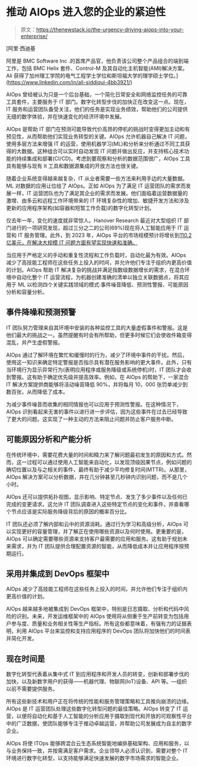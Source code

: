 # 推动 AIOps 进入您的企业的紧迫性

> 原文：<https://thenewstack.io/the-urgency-driving-aiops-into-your-enterprise/>

[](https://www.linkedin.com/in/ali-siddiqui-4bb3921/)

 [阿里·西迪基

阿里是 BMC Software Inc .的首席产品官，他负责该公司整个产品组合的端到端工作，包括 BMC Helix 套件、Control-M 及其自动化主机智能(AMI)解决方案。Ali 获得了加州理工学院的电气工程学士学位和斯坦福大学的理学硕士学位。](https://www.linkedin.com/in/ali-siddiqui-4bb3921/) [](https://www.linkedin.com/in/ali-siddiqui-4bb3921/)

AIOps 曾经被认为只是一个后台基础，一个简化日常安全和网络监控任务的可靠工具套件，主要服务于 IT 部门。数字化转型步伐的加快正在改变这一点。现在，IT 服务和运营团队备受关注，他们的任务是实现业务绩效，帮助他们的公司提供无缝的数字体验，并在快速变化的经济环境中发展。

AIOps 是帮助 IT 部门在预测可能导致代价高昂的停机的挑战时变得更加主动和有预见性，从而帮助他们实现业务转型的关键。AIOps 允许机器自己解决 IT 问题，使用多层方法来增强 IT 的运营，使用机器学习(ML)和分析来分析通过不同工具获得的大数据。这种组合可以实时自动发现 IT 问题并做出反应，并支持核心技术功能的持续集成和部署(CI/CD)。考虑到要观察和分析的数据范围很广，AIOps 工具具有能够与现有 It 工具和数据源集成的开放方法也很关键。

随着企业系统变得越来越复杂，IT 从业者需要一些方法来利用手边的大量数据。ML 对数据的应用让位给了 AIOps。正如 AIOps 为了满足 IT 运营团队的需求而发展一样，IT 运营团队也为了满足其企业的需求而发展。他们面临着运营数据量的激增、由多云和远程工作环境带来的 IT 环境复杂性的增加、敏捷开发方法和涉及更新的应用程序架构(如容器和短暂工作负载)的数字化转型计划。

仅去年一年，变化的速度就非常惊人。Hanover Research 最近对大型组织 IT 部门进行的一项研究发现，超过三分之二的公司(69%)现在将人工智能应用于 IT 运营和 IT 服务管理。此外，到 2023 年，AIOps 平台的市场规模预计将增长到[110.2 亿美元，在解决大规模 IT 问题方面有望实现快速和准确。](https://www.marketsandmarkets.com/Market-Reports/aiops-platform-market-251128836.html)

当应用于严格定义的手动和重复性流程和工作负载时，自动化最为有效。AIOps 减少了高技能工程师在这些任务上投入的时间，并允许他们专注于组织内更高价值的计划。AIOps 帮助 IT 解决复杂的挑战并满足指数级数据增长的需求，在混合环境中自动化整个 IT 运营流程，为机器创建准确的清单以独立关联数据点，将其应用于 ML 以检测四个关键实践领域的模式:事件噪音降低、预测性警报、可能原因分析和容量分析。

## **事件降噪和预测预警**

IT 团队努力管理来自其环境中安装的各种监控工具的大量虚假事件和警报。这是他们最大的挑战之一。虽然提醒有时会有所帮助，但更多时候它们会使收件箱变得混乱，并产生虚假警报。

AIOps 通过了解环境在繁忙和缓慢时的行为，减少了环境中事件的干扰。然后，使用这一知识来确定特定警报是否指示具有潜在服务影响的更大事件。此外，只有当环境行为显示异常行为(表明应用程序或服务降级或系统停机)时，IT 团队才会收到警报。这有助于确定优先级并提高效率。例如，在 AlOps 的帮助下，一家混合 IT 解决方案提供商能够将活动噪音降低 90%，并将每月 10，000 张罚单减少到数百张，从而降低了成本。

为减少事件噪音而收集的相同情报也可以应用于预测性警报。在这种情况下，AIOps 识别看起来无害的事件以进行进一步评估，因为这些事件在过去已经导致了更大的问题。这实现了一种主动的方法来阻止问题并防止客户服务中断。

## **可能原因分析和产能分析**

在传统环境中，需要花费大量的时间和精力来了解问题最初发生的原因和方式。然而，这一过程可以通过使用人工智能来自动化，以发现顶级因果节点，例如问题的确切位置以及与之相关的事件，最终有助于减少平均修复时间(MTTR)。从那里，AIOps 解决方案可以分析数据，并在几分钟甚至几秒钟内识别问题，而不是几个小时。

AIOps 还可以提供拓扑视图，显示影响、特定节点、发生了多少事件以及任何已完成的变更请求。这允许 IT 团队调查进入这些特定节点的变化和事件，并查看哪个节点应该是实际服务降级背后的原因的概率百分比。

IT 团队还必须了解内部和云中的资源消耗。通过行为学习和高级分析，AIOps 可以实现更好的容量管理，并了解正在使用哪些资源以及何时使用。更重要的是，AIOps 可以确定需要哪些资源来支持客户最需要的应用和服务。这有助于规划未来需求，并为 IT 团队提供合理配置资源的智能，从而降低成本并让应用程序按预期运行。

## **采用并集成到 DevOps 框架中**

AIOps 减少了高技能工程师在这些任务上投入的时间，并允许他们专注于组织内更高价值的计划。

AIOps 越来越多地被集成到 DevOps 框架中，特别是日志摄取、分析和代码中风险的识别。未来，开发运维框架中的 AIOps 使用将从侧重于生产前转变为包括用户参与度、质量和业务相关性等生产指标。所有这些都意味着，有强有力的证据表明，利用 AIOps 平台来监控和支持应用程序的 DevOps 团队将加快他们的时间表并简化开发。

## **现在时间是**

数字化转型代表着从集中式 IT 到应用程序和开发人员的转变，创新和部署步伐的加快，以及新数字用户的获得——机器代理、物联网(IoT)设备、API 等。—组织以前不需要提供服务。

所有这些新技术和用户正在将传统的性能和服务管理策略和工具推向崩溃的边缘。AIOps 是 IT 运营团队处理这些数字化转型问题的最佳策略。AIOps 转变了 IT 运营，以便将自动化和基于人工智能的分析应用于摄取到现代和开放的可观察性平台中的广泛数据，使团队能够专注于推动卓越运营，并帮助公司发展成为自主的数字企业。

AIOps 将使 ITOps 能够跨混合云生态系统智能地编排基础架构、应用和服务，以与业务保持一致，并按需满足客户需求。企业领导人必须认识到，需要对整个 IT 环境进行数字化转型，以支持能够满足快速发展的数字市场需求的智能企业。

<svg xmlns:xlink="http://www.w3.org/1999/xlink" viewBox="0 0 68 31" version="1.1"><title>Group</title> <desc>Created with Sketch.</desc></svg>